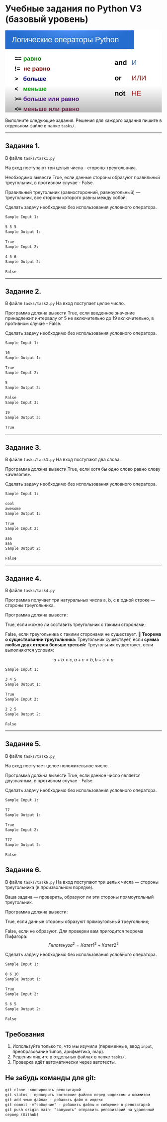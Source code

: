 # Учебные задания по Python V3 (базовый уровень)
![Булевый тип](images/image.png)

Выполните следующие задания. Решения для каждого задания пишите в отдельном файле в папке `tasks/`.

---

## Задание 1.
В файле `tasks/task1.py`

На вход поступают три целых числа - стороны треугольника.

Необходимо вывести True, если данные стороны образуют правильный треугольник, в противном случае - False.

Правильный треугольник (равносторонний, равноугольный) — треугольник, все стороны которого равны между собой.

Сделать задачу необходимо без использования условного оператора.

```
Sample Input 1:

5 5 5
Sample Output 1:

True
Sample Input 2:

4 5 6
Sample Output 2:

False
```
---

## Задание 2.
В файле `tasks/task2.py` 
На вход поступает целое число.

Программа должна вывести True, если введенное значение принадлежит интервалу от 5 не включительно до 19 включительно, в противном случае - False.

Сделать задачу необходимо без использования условного оператора.

```
Sample Input 1:

10
Sample Output 1:

True
Sample Input 2:

5
Sample Output 2:

False
Sample Input 3:

19
Sample Output 3:

True
```
---

## Задание 3.
В файле `tasks/task3.py` 
На вход поступают два слова.

Программа должна вывести True, если хотя бы одно слово равно слову «awesome».

Сделать задачу необходимо без использования условного оператора.
```
Sample Input 1:

cool
awesome
Sample Output 1:

True
Sample Input 2:

aaa
aaa
Sample Output 2:

False
```
---

## Задание 4.
В файле `tasks/task4.py` 

Программа получает три натуральных числа a, b, c  в одной строке — стороны треугольника.

Программа должна вывести:

True, если можно ли составить треугольник с такими сторонами;
 
False, если треугольника с такими сторонами не существует.
**📌 Теорема о существовании треугольника:**
Треугольник существует, если **сумма любых двух сторон больше третьей:**
Треугольник существует, если выполняются условия:

$$
a + b > c, a + c > b, b + c > a
$$

```
Sample Input 1:

3 4 5
Sample Output 1:

True
Sample Input 2:

2 2 5
Sample Output 2:

False
```
---
## Задание 5.

В файле `tasks/task5.py` 

На вход поступает целое положительное число.

Программа должна вывести True, если данное число является двузначным, в противном случае - False.

Сделать задачу необходимо без использования условного оператора.

```
Sample Input 1:

77
Sample Output 1:

True
Sample Input 2:

777
Sample Output 2:

False
```

## Задание 6.
В файле `tasks/task6.py` 
На вход поступают три целых числа — стороны треугольника (в произвольном порядке).

Ваша задача — проверить, образуют ли эти стороны прямоугольный треугольник.

Программа должна вывести:

True, если данные стороны образуют прямоугольный треугольник;
 
False, если не образуют.
Для проверки вам пригодится теорема Пифагора:
$$
Гипотенуза^2 = Катет1^2 + Катет2^2
$$

Сделать задачу необходимо без использования условного оператора.


```
Sample Input 1:

8 6 10
Sample Output 1:

True
Sample Input 2:

5 6 5
Sample Output 2:

False
```

## Требования
1. Используйте только то, что мы изучили (переменные, ввод `input`, преобразование типов, арифметика, map).
2. Решения пишите в отдельных файлах в папке `tasks/`.
3. Проверка идёт автоматически через автотесты.

## Не забудь команды для git:
```
git clone -клонировать репозитарий
git status - проверить состояние файлов перед индексом и коммитом
git add <имя файла> - добавить файл в индекс
git commit -m"собщение" - добавить файлы и собщение в репозитарий
git push origin main- "запушить" отправить репозитарий на удаленный сервер (Github)
```